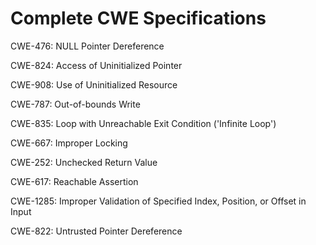 

# Complete CWE Specifications

CWE-476: NULL Pointer Dereference

CWE-824: Access of Uninitialized Pointer

CWE-908: Use of Uninitialized Resource

CWE-787: Out-of-bounds Write

CWE-835: Loop with Unreachable Exit Condition ('Infinite Loop')

CWE-667: Improper Locking

CWE-252: Unchecked Return Value

CWE-617: Reachable Assertion

CWE-1285: Improper Validation of Specified Index, Position, or Offset in Input

CWE-822: Untrusted Pointer Dereference
